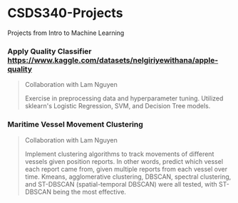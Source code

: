 # CSDS340-Projects
Projects from Intro to Machine Learning

### Apply Quality Classifier https://www.kaggle.com/datasets/nelgiriyewithana/apple-quality
> Collaboration with Lam Nguyen
> 
> Exercise in preprocessing data and hyperparameter tuning. Utilized sklearn's Logistic Regression, SVM, and Decision Tree models.

### Maritime Vessel Movement Clustering
> Collaboration with Lam Nguyen
>
> Implement clustering algorithms to track movements of different vessels given position reports. In other words, predict which vessel each report came from, given multiple reports from each vessel over time. Kmeans, agglomerative clustering, DBSCAN, spectral clustering, and ST-DBSCAN (spatial-temporal DBSCAN) were all tested, with ST-DBSCAN being the most effective. 
